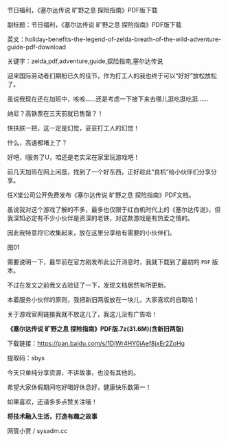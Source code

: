节日福利，《塞尔达传说 旷野之息 探险指南》PDF版下载

副标题：节日福利，《塞尔达传说 旷野之息 探险指南》PDF版下载

英文：holiday-benefits-the-legend-of-zelda-breath-of-the-wild-adventure-guide-pdf-download

关键字：zelda,pdf,adventure,guide,探险指南,塞尔达传说



迎来国际劳动者们期盼已久的佳节，作为打工人的我也终于可以“好好”放松放松了。

虽说我现在还在加班中，咳咳……还是考虑一下接下来去哪儿逛吃逛吃逛……

纳尼？高铁票在三天前就已售罄？！



快扶朕一把，这一定是幻觉，妥妥打工人的幻觉！

什么，高速都堵上了？

好吧，I服务了U，咱还是老实呆在家里玩游戏吧！



前几天加班在网上闲逛，找到了一个好东西，正好趁此“良机”给小伙伴们分享分享。

任X堂公司公开免费发布《塞尔达传说 旷野之息 探险指南》PDF文档。

虽说我对这个游戏了解的不多，最多也仅限于红白机时代上的《塞尔达传说》，但我深知必定有不少小伙伴是资深的老铁，对这款游戏是有热爱之情的。

因此我特意将它收集起来，放在这里分享给有需要的小伙伴们。

图01



需要说明一下，最早前在官方刚发布此公开消息时，我就下载到了最初的 `PDF` 版本。

不过在发文之前我又去验证了一下，发现文档居然有所更新。

本着服务小伙伴的原则，我把新旧两版放在一块儿，大家喜欢的自取哈！

关于游戏官网链接我就不放这儿了，我这儿没有广告哈！



**《塞尔达传说 旷野之息 探险指南》PDF版.7z(31.6M)(含新旧两版)**

下载链接：https://pan.baidu.com/s/1DjWr4HY0iAef8jxEr2ZoHg

提取码：sbys



今天只单纯分享资源，不讲故事，也没有其他的。

希望大家休假期间吃好喝好休息好，健康快乐数第一！

如果喜欢，还请多多点赞关注哦！



**将技术融入生活，打造有趣之故事**

网管小贾 / sysadm.cc